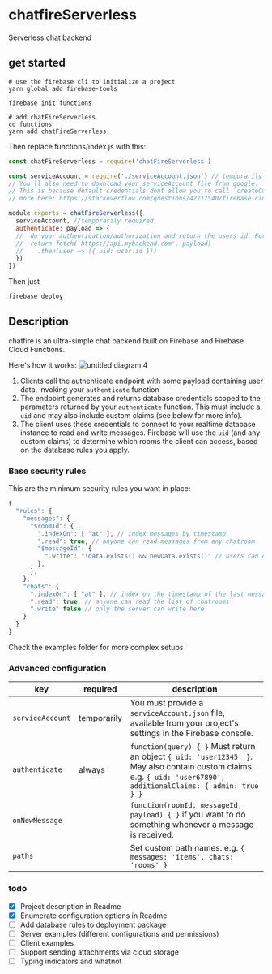 # chatfireServerless
Serverless chat backend

## get started
```shell
# use the firebase cli to initialize a project
yarn global add firebase-tools

firebase init functions

# add chatFireServerless
cd functions
yarn add chatFireServerless
```
Then replace functions/index.js with this:
```js
const chatFireServerless = require('chatFireServerless')

const serviceAccount = require('./serviceAccount.json') // temporarily required
// You'll also need to download your serviceAccount file from google.
// This is because default credentials dont allow you to call `createCustomToken`.
// more here: https://stackoverflow.com/questions/42717540/firebase-cloud-functions-createcustomtoken

module.exports = chatFireServerless({
  serviceAccount, //temporarily required
  authenticate: payload => {
  //  do your authentication/authorization and return the users id. For example:
  //  return fetch('https://api.mybackend.com', payload)
  //    .then(user => ({ uid: user.id }))
  })
})
```



Then just
```shell
firebase deploy
```
## Description
chatfire is an ultra-simple chat backend built on Firebase and Firebase Cloud Functions.

Here's how it works:
![untitled diagram 4](https://user-images.githubusercontent.com/1440796/36492404-594b4d3a-172d-11e8-902b-3f31caea28c9.png)
1. Clients call the authenticate endpoint with some payload containing user data, invoking your `authenticate` function
2. The endpoint generates and returns database credentials scoped to the paramaters returned by your `authenticate` function. This must include a `uid` and may also include custom claims (see below for more info).
3. The client uses these credentials to connect to your realtime database instance to read and write messages. Firebase will use the `uid` (and any custom claims) to determine which rooms the client can access, based on the database rules you apply.

### Base security rules
This are the minimum security rules you want in place:
```js
{
  "rules": {
    "messages": {
      "$roomId": {
        ".indexOn": [ "at" ], // index messages by timestamp
        ".read": true, // anyone can read messages from any chatroom
        "$messageId": {
          ".write": "!data.exists() && newData.exists()" // users can only write new messages, not modify existing messages
        },
      },
    },
    "chats": {
      ".indexOn": [ "at" ], // index on the timestamp of the last message in each room
      ".read": true, // anyone can read the list of chatrooms
      ".write" false // only the server can write here
    }
  }
}
```
Check the examples folder for more complex setups

### Advanced configuration
key  | required | description
--- | --- | ---
`serviceAccount` | temporarily | You must provide a `serviceAccount.json` file, available from your project's settings in the Firebase console.
`authenticate` | always | `function(query) { }` Must return an object `{ uid: 'user12345' }`. May also contain custom claims. e.g. `{ uid: 'user67890', additionalClaims: { admin: true } }` 
`onNewMessage` | |  `function(roomId, messageId, payload) { }` if you want to do something whenever a message is received.
`paths` | | Set custom path names. e.g. `{ messages: 'items', chats: 'rooms' }`



### todo
- [x] Project description in Readme
- [x] Enumerate configuration options in Readme
- [ ] Add database rules to deployment package
- [ ] Server examples (different configurations and permissions)
- [ ] Client examples
- [ ] Support sending attachments via cloud storage
- [ ] Typing indicators and whatnot
